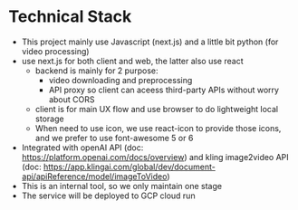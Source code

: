 # Technical Stack

- This project mainly use Javascript (next.js) and a little bit python (for video processing)
- use next.js for both client and web, the latter also use react
  - backend is mainly for 2 purpose:
    - video downloading and preprocessing
    - API proxy so client can aceess third-party APIs without worry about CORS
  - client is for main UX flow and use browser to do lightweight local storage
  - When need to use icon, we use react-icon to provide those icons, and we prefer to use font-awesome 5 or 6
- Integrated with openAI API (doc: https://platform.openai.com/docs/overview) and kling image2video API (doc: https://app.klingai.com/global/dev/document-api/apiReference/model/imageToVideo)
- This is an internal tool, so we only maintain one stage
- The service will be deployed to GCP cloud run